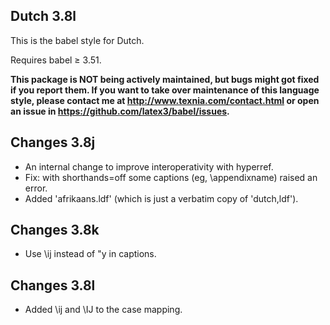 Dutch 3.8l
--------------

This is the babel style for Dutch.

Requires babel ≥ 3.51.

**This package is NOT being actively maintained, but bugs might
got fixed if you report them. If you want to take over maintenance
of this language style, please contact me at
http://www.texnia.com/contact.html or open an issue in
https://github.com/latex3/babel/issues.**

Changes 3.8j
------------

* An internal change to improve interoperativity with hyperref.
* Fix: with shorthands=off some captions (eg, \appendixname) raised an
  error.
* Added 'afrikaans.ldf' (which is just a verbatim copy of 'dutch,ldf').


Changes 3.8k
------------

* Use \ij instead of "y in captions.

Changes 3.8l
------------

* Added \ij and \IJ to the case mapping.
